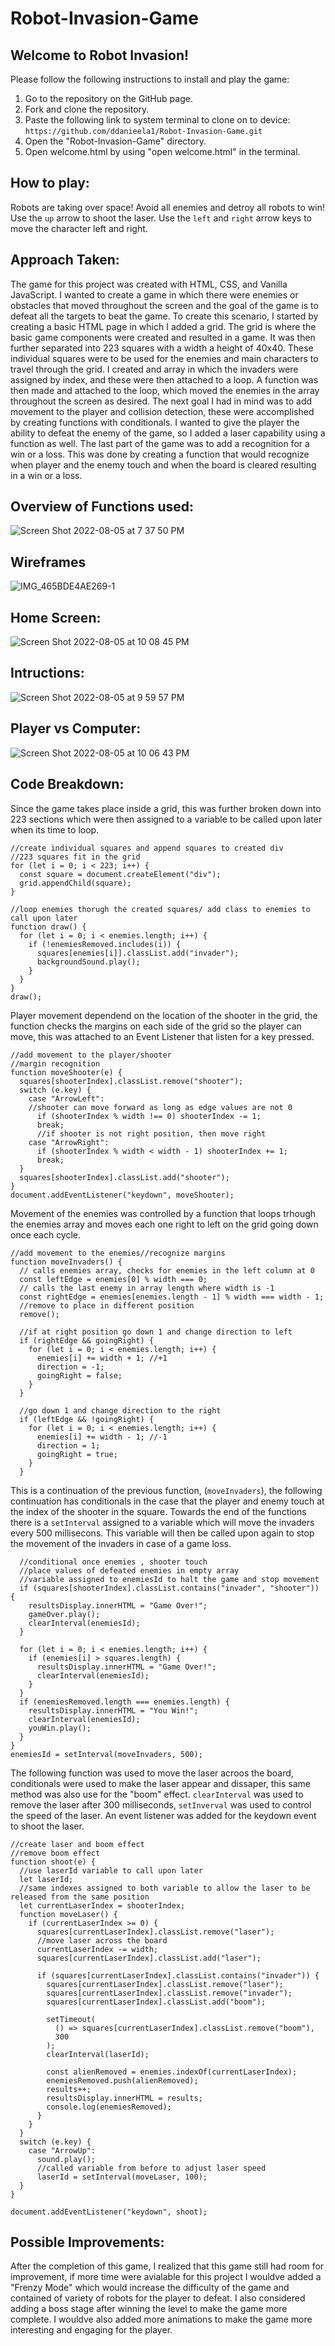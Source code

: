 # Robot-Invasion-Game

## Welcome to Robot Invasion!

Please follow the following instructions to install and play the game:

1. Go to the repository on the GitHub page.
2. Fork and clone the repository.
3. Paste the following link to system terminal to clone on to device:
```https://github.com/ddanieela1/Robot-Invasion-Game.git```
4. Open the "Robot-Invasion-Game" directory.
5. Open welcome.html by using "open welcome.html" in the terminal.

## **How to play:**

Robots are taking over space! Avoid all enemies and detroy all robots to win!
Use the ```up``` arrow to shoot the laser.
Use the ```left``` and ```right``` arrow keys to move the character left and right.

## **Approach Taken:**

The game for this project was created with HTML, CSS, and Vanilla JavaScript. I wanted to create a game in which there were enemies or obstacles that moved throughout the screen and the goal of the game is to defeat all the targets to beat the game. To create this scenario, I started by creating a basic HTML page in which I added a grid. The grid is where the basic game components were created and resulted in a game. It was then further separated into 223 squares with a width a height of 40x40. These individual squares were to be used for the enemies and main characters to travel through the grid. I created and array in which the invaders were assigned by index, and these were then attached to a loop. A function was then made and attached to the loop, which moved the enemies in the array throughout the screen as desired. The next goal I had in mind was to add movement to the player and collision detection, these were accomplished by creating functions with conditionals. I wanted to give the player the ability to defeat the enemy of the game, so I added a laser capability using a function as well. The last part of the game was to add a recognition for a win or a loss. This was done by creating a function that would recognize when player and the enemy touch and when the board is cleared resulting in a win or a loss. 

## Overview of Functions used:
![Screen Shot 2022-08-05 at 7 37 50 PM](https://user-images.githubusercontent.com/96893640/183223774-63b322fc-2cc4-43b3-b53f-c4e07ac64ce3.png)


## Wireframes


![IMG_465BDE4AE269-1](https://user-images.githubusercontent.com/96893640/183228941-24f1fc05-10c7-4a6c-820f-1c35fa1da735.jpeg)

## Home Screen:
![Screen Shot 2022-08-05 at 10 08 45 PM](https://user-images.githubusercontent.com/96893640/183229474-b027ba7d-ab85-40ae-b872-9ec9934dc1af.png)



## Intructions:
![Screen Shot 2022-08-05 at 9 59 57 PM](https://user-images.githubusercontent.com/96893640/183229430-6b35bbd6-e613-40c4-b3b3-b4eb53780142.png)


## Player vs Computer:

![Screen Shot 2022-08-05 at 10 06 43 PM](https://user-images.githubusercontent.com/96893640/183229410-7d4fe20e-96ac-4819-85ad-9b4756a1553d.png)


## Code Breakdown:

Since the game takes place inside a grid, this was further broken down into 223 sections which were then assigned to a variable to be called upon later when its time to loop.

```
//create individual squares and append squares to created div
//223 squares fit in the grid
for (let i = 0; i < 223; i++) {
  const square = document.createElement("div");
  grid.appendChild(square);
}

//loop enemies thorugh the created squares/ add class to enemies to call upon later
function draw() {
  for (let i = 0; i < enemies.length; i++) {
    if (!enemiesRemoved.includes(i)) {
      squares[enemies[i]].classList.add("invader");
      backgroundSound.play();
    }
  }
}
draw();
```
Player movement dependend on the location of the shooter in the grid, the function checks the margins on each side of the grid so the player can move, this was attached to an Event Listener that listen for a key pressed.

```
//add movement to the player/shooter
//margin recognition
function moveShooter(e) {
  squares[shooterIndex].classList.remove("shooter");
  switch (e.key) {
    case "ArrowLeft":
    //shooter can move forward as long as edge values are not 0
      if (shooterIndex % width !== 0) shooterIndex -= 1;
      break;
      //if shooter is not right position, then move right
    case "ArrowRight":
      if (shooterIndex % width < width - 1) shooterIndex += 1;
      break;
  }
  squares[shooterIndex].classList.add("shooter");
}
document.addEventListener("keydown", moveShooter);
```
Movement of the enemies was controlled by a function that loops trhough the enemies array and moves each one right to left on the grid going down once each cycle.
```
//add movement to the enemies//recognize margins
function moveInvaders() {
  // calls enemies array, checks for enemies in the left column at 0
  const leftEdge = enemies[0] % width === 0;
  // calls the last enemy in array length where width is -1
  const rightEdge = enemies[enemies.length - 1] % width === width - 1;
  //remove to place in different position
  remove();

  //if at right position go down 1 and change direction to left
  if (rightEdge && goingRight) {
    for (let i = 0; i < enemies.length; i++) {
      enemies[i] += width + 1; //+1
      direction = -1;
      goingRight = false;
    }
  }

  //go down 1 and change direction to the right
  if (leftEdge && !goingRight) {
    for (let i = 0; i < enemies.length; i++) {
      enemies[i] += width - 1; //-1
      direction = 1;
      goingRight = true;
    }
  }
  ```
This is a continuation of the previous function, (```moveInvaders```), the following continuation has conditionals in the case that the player and enemy touch at the index of the shooter in the square. Towards the end of the functions there is a ```setInterval``` assigned to a variable which will move the invaders every 500 millisecons. This variable will then be called upon again to stop the movement of the invaders in case of a game loss.
```
  //conditional once enemies , shooter touch
  //place values of defeated enemies in empty array
  //variable assigned to enemiesId to halt the game and stop movement
  if (squares[shooterIndex].classList.contains("invader", "shooter")) {
    resultsDisplay.innerHTML = "Game Over!";
    gameOver.play();
    clearInterval(enemiesId);
  }

  for (let i = 0; i < enemies.length; i++) {
    if (enemies[i] > squares.length) {
      resultsDisplay.innerHTML = "Game Over!";
      clearInterval(enemiesId);
    }
  }
  if (enemiesRemoved.length === enemies.length) {
    resultsDisplay.innerHTML = "You Win!";
    clearInterval(enemiesId);
    youWin.play();
  }
}
enemiesId = setInterval(moveInvaders, 500);
```
The following function was used to move the laser acroos the board, conditionals were used to make the laser appear and dissaper, this same method was also use for the "boom" effect. ```clearInterval``` was used to remove the laser after 300 milliseconds, ```setInverval``` was used to control the speed of the laser. An event listener was added for the keydown event to shoot the laser.

```
//create laser and boom effect
//remove boom effect 
function shoot(e) {
  //use laserId variable to call upon later
  let laserId;
  //same indexes assigned to both variable to allow the laser to be released from the same position
  let currentLaserIndex = shooterIndex;
  function moveLaser() {
    if (currentLaserIndex >= 0) {
      squares[currentLaserIndex].classList.remove("laser");
      //move laser across the board
      currentLaserIndex -= width;
      squares[currentLaserIndex].classList.add("laser");

      if (squares[currentLaserIndex].classList.contains("invader")) {
        squares[currentLaserIndex].classList.remove("laser");
        squares[currentLaserIndex].classList.remove("invader");
        squares[currentLaserIndex].classList.add("boom");

        setTimeout(
          () => squares[currentLaserIndex].classList.remove("boom"),
          300
        );
        clearInterval(laserId);

        const alienRemoved = enemies.indexOf(currentLaserIndex);
        enemiesRemoved.push(alienRemoved);
        results++;
        resultsDisplay.innerHTML = results;
        console.log(enemiesRemoved);
      }
    }
  }
  switch (e.key) {
    case "ArrowUp":
      sound.play();
      //called variable from before to adjust laser speed
      laserId = setInterval(moveLaser, 100);
  }
}

document.addEventListener("keydown", shoot);
```
## Possible Improvements:
After the completion of this game, I realized that this game still had room for improvement, if more time were avialable for this project I wouldve added a "Frenzy Mode" which would increase the difficulty of the game and contained of variety of robots for the player to defeat. I also considered adding a boss stage after winning the level to make the game more complete. I wouldve also added more animations to make the game more interesting and engaging for the player.
